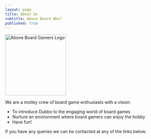 ```yaml
---
layout: page
title: About Us
subtitle: Above Board Who?
published: true
---
```

<!---
![Above Board Gamers Photo]({{site.baseurl}}/img/abg_logo.jpg)
-->
<img src="aboveboardgamers.github.io/img/abg_logo.jpg" alt="Above Board Gamers Logo" align="middle" style="width: 200px;"/>

We are a motley crew of board game enthusiasts with a vision:

- To introduce Dubbo to the engaging world of board games
- Nurture an environment where board gamers can enjoy the hobby
- Have fun!

If you have any queries we can be contacted at any of the links below.
